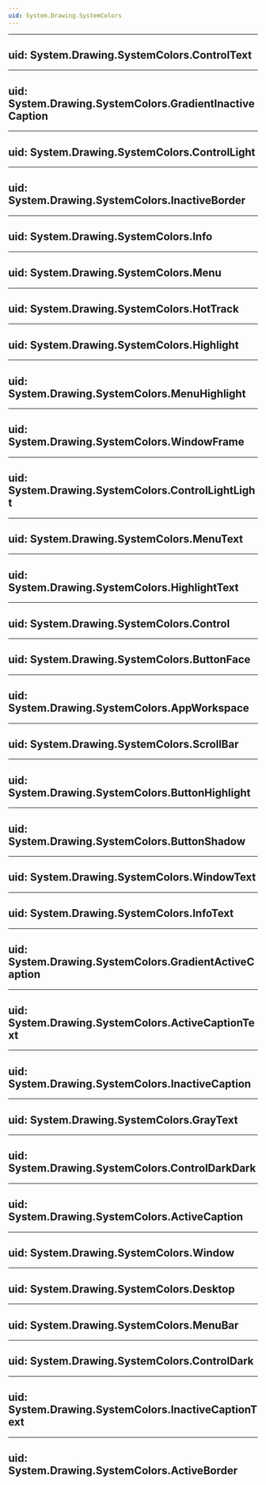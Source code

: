 ```yaml
---
uid: System.Drawing.SystemColors
---
```


---
uid: System.Drawing.SystemColors.ControlText
---

---
uid: System.Drawing.SystemColors.GradientInactiveCaption
---

---
uid: System.Drawing.SystemColors.ControlLight
---

---
uid: System.Drawing.SystemColors.InactiveBorder
---

---
uid: System.Drawing.SystemColors.Info
---

---
uid: System.Drawing.SystemColors.Menu
---

---
uid: System.Drawing.SystemColors.HotTrack
---

---
uid: System.Drawing.SystemColors.Highlight
---

---
uid: System.Drawing.SystemColors.MenuHighlight
---

---
uid: System.Drawing.SystemColors.WindowFrame
---

---
uid: System.Drawing.SystemColors.ControlLightLight
---

---
uid: System.Drawing.SystemColors.MenuText
---

---
uid: System.Drawing.SystemColors.HighlightText
---

---
uid: System.Drawing.SystemColors.Control
---

---
uid: System.Drawing.SystemColors.ButtonFace
---

---
uid: System.Drawing.SystemColors.AppWorkspace
---

---
uid: System.Drawing.SystemColors.ScrollBar
---

---
uid: System.Drawing.SystemColors.ButtonHighlight
---

---
uid: System.Drawing.SystemColors.ButtonShadow
---

---
uid: System.Drawing.SystemColors.WindowText
---

---
uid: System.Drawing.SystemColors.InfoText
---

---
uid: System.Drawing.SystemColors.GradientActiveCaption
---

---
uid: System.Drawing.SystemColors.ActiveCaptionText
---

---
uid: System.Drawing.SystemColors.InactiveCaption
---

---
uid: System.Drawing.SystemColors.GrayText
---

---
uid: System.Drawing.SystemColors.ControlDarkDark
---

---
uid: System.Drawing.SystemColors.ActiveCaption
---

---
uid: System.Drawing.SystemColors.Window
---

---
uid: System.Drawing.SystemColors.Desktop
---

---
uid: System.Drawing.SystemColors.MenuBar
---

---
uid: System.Drawing.SystemColors.ControlDark
---

---
uid: System.Drawing.SystemColors.InactiveCaptionText
---

---
uid: System.Drawing.SystemColors.ActiveBorder
---
